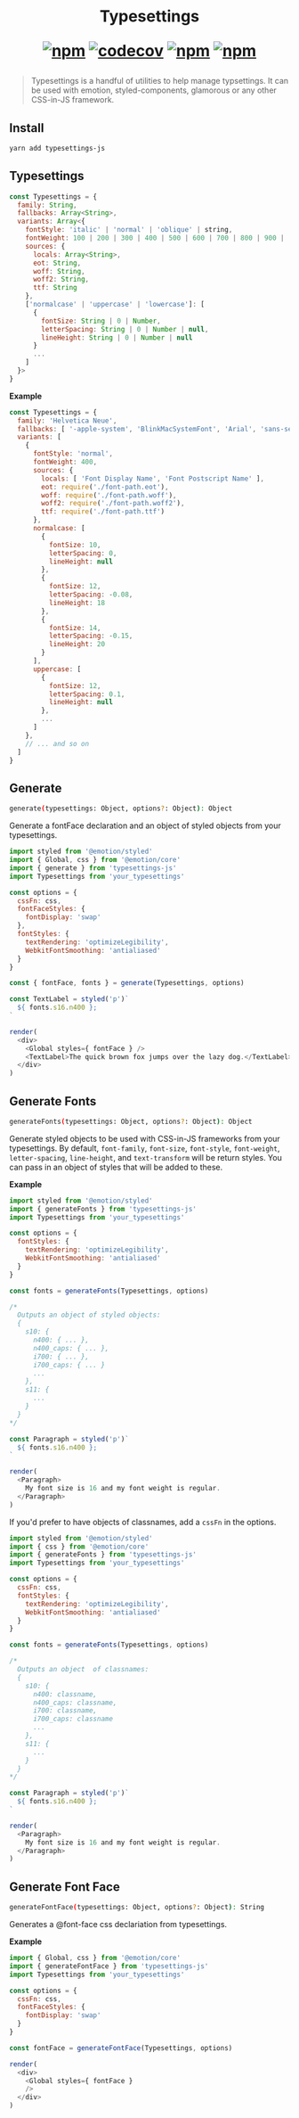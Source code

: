 <h1 align="center">
Typesettings

[![npm](https://img.shields.io/npm/v/typesettings-js.svg?style=flat-square)](https://www.npmjs.com/package/typesettings-js)
[![codecov](https://codecov.io/gh/buames/typesettings-js/branch/master/graph/badge.svg)](https://codecov.io/gh/buames/typesettings-js)
[![npm](https://img.shields.io/bundlephobia/min/typesettings-js.svg)](https://bundlephobia.com/result?p=typesettings-js)
[![npm](https://img.shields.io/bundlephobia/minzip/typesettings-js.svg)](https://bundlephobia.com/result?p=typesettings-js)
</h1>

> Typesettings is a handful of utilities to help manage typsettings. It can be used with emotion, styled-components, glamorous or any other CSS-in-JS framework.

## Install

```sh
yarn add typesettings-js
```

## Typesettings

```js
const Typesettings = {
  family: String,
  fallbacks: Array<String>,
  variants: Array<{
    fontStyle: 'italic' | 'normal' | 'oblique' | string,
    fontWeight: 100 | 200 | 300 | 400 | 500 | 600 | 700 | 800 | 900 | 'bold' | 'bolder' | 'normal' | 'lighter',
    sources: {
      locals: Array<String>,
      eot: String,
      woff: String,
      woff2: String,
      ttf: String
    },
    ['normalcase' | 'uppercase' | 'lowercase']: [
      {
        fontSize: String | 0 | Number,
        letterSpacing: String | 0 | Number | null,
        lineHeight: String | 0 | Number | null
      }
      ...
    ]
  }>
}
```

**Example**

```js
const Typesettings = {
  family: 'Helvetica Neue',
  fallbacks: [ '-apple-system', 'BlinkMacSystemFont', 'Arial', 'sans-serif' ],
  variants: [
    {
      fontStyle: 'normal',
      fontWeight: 400,
      sources: {
        locals: [ 'Font Display Name', 'Font Postscript Name' ],
        eot: require('./font-path.eot'),
        woff: require('./font-path.woff'),
        woff2: require('./font-path.woff2'),
        ttf: require('./font-path.ttf')
      },
      normalcase: [
        {
          fontSize: 10,
          letterSpacing: 0,
          lineHeight: null
        },
        {
          fontSize: 12,
          letterSpacing: -0.08,
          lineHeight: 18
        },
        {
          fontSize: 14,
          letterSpacing: -0.15,
          lineHeight: 20
        }
      ],
      uppercase: [
        {
          fontSize: 12,
          letterSpacing: 0.1,
          lineHeight: null
        },
        ...
      ]
    },
    // ... and so on
  ]
}
```

## Generate

```sh
generate(typesettings: Object, options?: Object): Object
```

Generate a fontFace declaration and an object of styled objects from your typesettings.

```js
import styled from '@emotion/styled'
import { Global, css } from '@emotion/core'
import { generate } from 'typesettings-js'
import Typesettings from 'your_typesettings'

const options = {
  cssFn: css,
  fontFaceStyles: {
    fontDisplay: 'swap'
  },
  fontStyles: {
    textRendering: 'optimizeLegibility',
    WebkitFontSmoothing: 'antialiased'
  }
}

const { fontFace, fonts } = generate(Typesettings, options)

const TextLabel = styled('p')`
  ${ fonts.s16.n400 };
`

render(
  <div>
    <Global styles={ fontFace } />
    <TextLabel>The quick brown fox jumps over the lazy dog.</TextLabel>
  </div>
)
```

## Generate Fonts

```sh
generateFonts(typesettings: Object, options?: Object): Object
```

Generate styled objects to be used with CSS-in-JS frameworks from your typesettings. By default, `font-family`, `font-size`, `font-style`, `font-weight`, `letter-spacing`, `line-height`, and `text-transform` will be return styles. You can pass in an object of styles that will be added to these.

**Example**

```js
import styled from '@emotion/styled'
import { generateFonts } from 'typesettings-js'
import Typesettings from 'your_typesettings'

const options = {
  fontStyles: {
    textRendering: 'optimizeLegibility',
    WebkitFontSmoothing: 'antialiased'
  }
}

const fonts = generateFonts(Typesettings, options)

/*
  Outputs an object of styled objects:
  {
    s10: {
      n400: { ... },
      n400_caps: { ... },
      i700: { ... },
      i700_caps: { ... }
      ...
    },
    s11: {
      ...
    }
  }
*/

const Paragraph = styled('p')`
  ${ fonts.s16.n400 };
`

render(
  <Paragraph>
    My font size is 16 and my font weight is regular.
  </Paragraph>
)
```

If you'd prefer to have objects of classnames, add a `cssFn` in the options.

```js
import styled from '@emotion/styled'
import { css } from '@emotion/core'
import { generateFonts } from 'typesettings-js'
import Typesettings from 'your_typesettings'

const options = {
  cssFn: css,
  fontStyles: {
    textRendering: 'optimizeLegibility',
    WebkitFontSmoothing: 'antialiased'
  }
}

const fonts = generateFonts(Typesettings, options)

/*
  Outputs an object  of classnames:
  {
    s10: {
      n400: classname,
      n400_caps: classname,
      i700: classname,
      i700_caps: classname
      ...
    },
    s11: {
      ...
    }
  }
*/

const Paragraph = styled('p')`
  ${ fonts.s16.n400 };
`

render(
  <Paragraph>
    My font size is 16 and my font weight is regular.
  </Paragraph>
)
```


## Generate Font Face

```sh
generateFontFace(typesettings: Object, options?: Object): String
```

Generates a @font-face css declariation from typesettings.

**Example**

```js
import { Global, css } from '@emotion/core'
import { generateFontFace } from 'typesettings-js'
import Typesettings from 'your_typesettings'

const options = {
  cssFn: css,
  fontFaceStyles: {
    fontDisplay: 'swap'
  }
}

const fontFace = generateFontFace(Typesettings, options)

render(
  <div>
    <Global styles={ fontFace }
    />
  </div>
)
```
